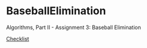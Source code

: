 BaseballElimination
===================

Algorithms, Part II - Assignment 3: Baseball Elimination

[Checklist](http://coursera.cs.princeton.edu/algs4/checklists/baseball.html)
